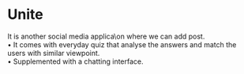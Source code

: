 # Unite

It is another social media applica\on where we can add post.</br>
• It comes with everyday quiz that analyse the answers and match the users with similar viewpoint. </br>
• Supplemented with a chatting interface. </br>
